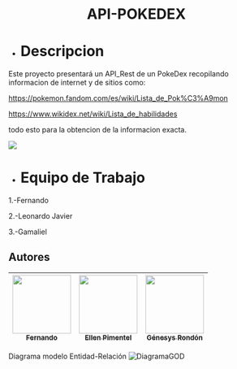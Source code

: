 <h1 align="center" zise=20> API-POKEDEX </h1>

* <h1 aling="center" zise=15> Descripcion </h1>

Este proyecto presentará un API_Rest de un PokeDex recopilando informacion de internet y de sitios como:

https://pokemon.fandom.com/es/wiki/Lista_de_Pok%C3%A9mon
    
https://www.wikidex.net/wiki/Lista_de_habilidades


todo esto para la obtencion de la informacion exacta.

<p align="left">
    <img src="https://img.shields.io/badge/STATUS-EN%20DESAROLLO-green">
</p>

* <h1 aling="center" zise=15> Equipo de Trabajo </h1>

1.-Fernando

2.-Leonardo Javier

3.-Gamaliel

## Autores

| [<img src="(![Pikachu-Boné-Pokémon-PNG](https://user-images.githubusercontent.com/98494893/196017797-b916792d-df1c-460e-b850-8cd9afdd3e10.png)" width=115><br><sub>Fernando</sub>](https://github.com/Fernandodani) | [<img src="https://avatars.githubusercontent.com/u/71970858?v=4" width=115><br><sub>Ellen Pimentel</sub>]([https://github.com/guilhermeonrails](https://github.com/ellenpimentel)) |  [<img src="https://avatars.githubusercontent.com/u/91544872?v=4" width=115><br><sub>Génesys Rondón</sub>](https://github.com/genesysaluralatam) |
| :---: | :---: | :---: |

Diagrama modelo Entidad-Relación
![DiagramaGOD](https://user-images.githubusercontent.com/98494893/196014426-30f19a61-8ebc-4fa5-b92b-48e906dc4d16.PNG)



